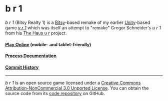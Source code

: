 # b r 1

_b r 1_ (Bitsy Realty 1) is a [Bitsy](https://ledoux.itch.io/bitsy)-based remake of my earlier [Unity](http://unity3d.com)-based game [_v r 1_](http://www.pippinbarr.com/2016/05/19/v-r-1/) which was itself an attempt to "remake" Gregor Schneider's _u r 1_ from his [The Haus u r](https://en.wikipedia.org/wiki/Gregor_Schneider#The_%22Haus_u_r%22) project.

#### [Play Online](https://pippinbarr.github.io/b-r-1/) (mobile- and tablet-friendly)
#### [Process Documentation](https://github.com/pippinbarr/b-r-1/wiki)
#### [Commit History](https://github.com/pippinbarr/b-r-1/commits/master)

---

_b r 1_ is an open source game licensed under a [Creative Commons Attribution-NonCommercial 3.0 Unported License](http://creativecommons.org/licenses/by-nc/3.0/). You can obtain the source code from its [code repository](https://github.com/pippinbarr/b-r-1) on GitHub.
